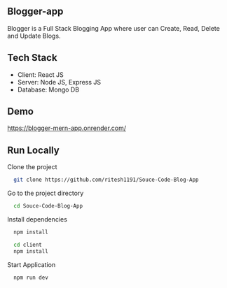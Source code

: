 ## Blogger-app

Blogger is a Full Stack Blogging App where user can Create, Read,  Delete and Update Blogs.

## Tech Stack
- Client: React JS
- Server: Node JS, Express JS
- Database: Mongo DB

## Demo
https://blogger-mern-app.onrender.com/

## Run Locally

Clone the project

```bash
  git clone https://github.com/ritesh1191/Souce-Code-Blog-App
```

Go to the project directory

```bash
  cd Souce-Code-Blog-App
```

Install dependencies

```bash
  npm install
```

```bash
  cd client
  npm install
```

Start Application

```bash
  npm run dev
```
